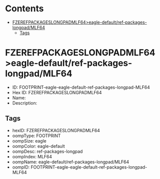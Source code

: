 



Contents
========

* [FZEREFPACKAGESLONGPADMLF64>eagle-default/ref-packages-longpad/MLF64](#fzerefpackageslongpadmlf64eagle-defaultref-packages-longpadmlf64)
	* [Tags](#tags)

# FZEREFPACKAGESLONGPADMLF64>eagle-default/ref-packages-longpad/MLF64

- ID: FOOTPRINT-eagle-eagle-default-ref-packages-longpad-MLF64
- Hex ID: FZEREFPACKAGESLONGPADMLF64
- Name: 
- Description: 

## Tags

- hexID: FZEREFPACKAGESLONGPADMLF64
- oompType: FOOTPRINT
- oompSize: eagle
- oompColor: eagle-default
- oompDesc: ref-packages-longpad
- oompIndex: MLF64
- oompName: eagle-default/ref-packages-longpad/MLF64
- oompID: FOOTPRINT-eagle-eagle-default-ref-packages-longpad-MLF64
